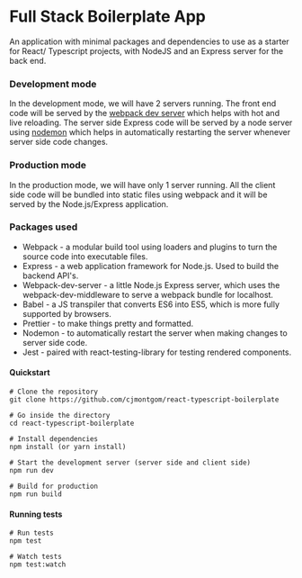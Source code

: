 # Full Stack Boilerplate App

An application with minimal packages and dependencies to use as a starter for React/ Typescript projects, with NodeJS and an Express server for the back end.

### Development mode

In the development mode, we will have 2 servers running. The front end code will be served by the [webpack dev server](https://webpack.js.org/configuration/dev-server/) which helps with hot and live reloading. The server side Express code will be served by a node server using [nodemon](https://nodemon.io/) which helps in automatically restarting the server whenever server side code changes.

### Production mode

In the production mode, we will have only 1 server running. All the client side code will be bundled into static files using webpack and it will be served by the Node.js/Express application.

### Packages used

- Webpack - a modular build tool using loaders and plugins to turn the source code into executable files.
- Express - a web application framework for Node.js. Used to build the backend API's.
- Webpack-dev-server - a little Node.js Express server, which uses the webpack-dev-middleware to serve a webpack bundle for localhost.
- Babel - a JS transpiler that converts ES6 into ES5, which is more fully supported by browsers.
- Prettier - to make things pretty and formatted.
- Nodemon - to automatically restart the server when making changes to server side code.
- Jest - paired with react-testing-library for testing rendered components.

#### Quickstart

```
# Clone the repository
git clone https://github.com/cjmontgom/react-typescript-boilerplate

# Go inside the directory
cd react-typescript-boilerplate

# Install dependencies
npm install (or yarn install)

# Start the development server (server side and client side)
npm run dev

# Build for production
npm run build
```

#### Running tests

```
# Run tests
npm test

# Watch tests
npm test:watch
```
